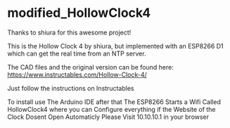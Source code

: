# modified_HollowClock4

Thanks to shiura for this awesome project!

This is the Hollow Clock 4 by shiura, but implemented with an ESP8266 D1 which can get the real time from an NTP server.

The CAD files and the original version can be found here:
https://www.instructables.com/Hollow-Clock-4/

Just follow the instructions on Instructables

To install use The Arduino IDE after that The ESP8266 Starts a Wifi Called HollowClock4 where you can Configure everything if the Website of the Clock Dosent Open Automaticly Please Visit 10.10.10.1 in your browser 
